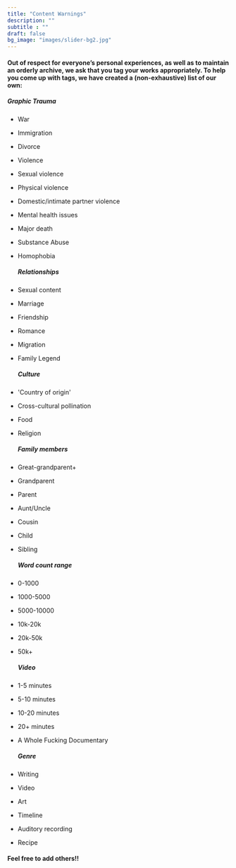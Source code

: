 ```yaml
---
title: "Content Warnings"
description: ""
subtitle : ""
draft: false
bg_image: "images/slider-bg2.jpg"
---
```


#### **Out of respect for everyone’s personal experiences, as well as to maintain an orderly archive, we ask that you tag your works appropriately. To help you come up with tags, we have created a (non-exhaustive) list of our own:**  

  ##### **Graphic Trauma**  
- War
- Immigration
- Divorce
- Violence
- Sexual violence
- Physical violence
- Domestic/intimate partner violence
- Mental health issues
- Major death
- Substance Abuse
- Homophobia  

  ##### **Relationships**  
- Sexual content
- Marriage
- Friendship
- Romance
- Migration
- Family Legend  

  ##### **Culture**  
- 'Country of origin'
- Cross-cultural pollination
- Food
- Religion  

  ##### **Family members**  
- Great-grandparent+
- Grandparent
- Parent
- Aunt/Uncle
- Cousin
- Child
- Sibling  

  ##### **Word count range**  
- 0-1000
- 1000-5000
- 5000-10000
- 10k-20k
- 20k-50k
- 50k+  

  ##### **Video**  
- 1-5 minutes
- 5-10 minutes
- 10-20 minutes
- 20+ minutes
- A Whole Fucking Documentary  

  ##### **Genre**  
- Writing
- Video
- Art
- Timeline
- Auditory recording
- Recipe

#### **Feel free to add others!!**
